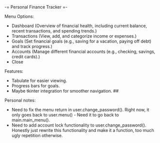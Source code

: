 -= Personal Finance Tracker =-

Menu Options:
- Dashboard (Overview of financial health, including current balance, recent transactions, and spending trends.)
- Transactions (View, add, and categorize income or expenses.)
- Goals (Set financial goals (e.g., saving for a vacation, paying off debt) and track progress.)
- Accounts (Manage different financial accounts (e.g., checking, savings, credit cards).)
- Close

Features:
- Tabulate for easier viewing.
- Progress bars for goals.
- Maybe tkinter integration for smoother navigation. ##



Personal notes:
- Need to fix the menu return in user.change_password(). Right now, it only goes back to user.menu() - Need it to go back to main.main_menu().
- Need to add account lock functionality to user.change_password(). Honestly just rewrite this functionality and make it a function, too much ugly repetition otherwise.